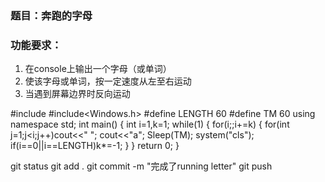 ### 题目：奔跑的字母

### 功能要求：

1. 在console上输出一个字母（或单词）
1. 使该字母或单词，按一定速度从左至右运动
1. 当遇到屏幕边界时反向运动

#include<iostream>
#include<Windows.h>
#define LENGTH 60 
#define TM 60
using namespace std;
int main()
{
	int i=1,k=1;
	while(1)
	{
		for(i;;i+=k)
		{
			for(int j=1;j<i;j++)cout<<" ";
			cout<<"a";
			Sleep(TM);
			system("cls");
			if(i==0||i==LENGTH)k*=-1;
		}
	}
	return 0;
}

git status
git add .
git commit -m "完成了running letter"
git push
